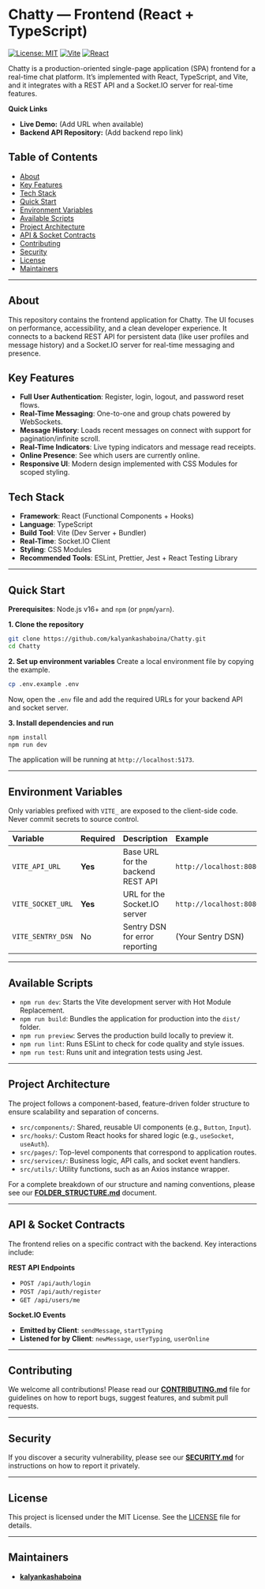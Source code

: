 # Chatty — Frontend (React + TypeScript)

[![License: MIT](https://img.shields.io/badge/license-MIT-blue.svg)](LICENSE)
[![Vite](https://img.shields.io/badge/bundler-vite-brightgreen)](https://vitejs.dev/)
[![React](https://img.shields.io/badge/framework-react-61DAFB?logo=react&logoColor=white)](https://reactjs.org/)

Chatty is a production-oriented single-page application (SPA) frontend for a real-time chat platform. It’s implemented with React, TypeScript, and Vite, and it integrates with a REST API and a Socket.IO server for real-time features.

**Quick Links**

- **Live Demo:** (Add URL when available)
- **Backend API Repository:** (Add backend repo link)

## Table of Contents

- [About](#about)
- [Key Features](#key-features)
- [Tech Stack](#tech-stack)
- [Quick Start](#quick-start)
- [Environment Variables](#environment-variables)
- [Available Scripts](#available-scripts)
- [Project Architecture](#project-architecture)
- [API & Socket Contracts](#api--socket-contracts)
- [Contributing](#contributing)
- [Security](#security)
- [License](#license)
- [Maintainers](#maintainers)

---

## About

This repository contains the frontend application for Chatty. The UI focuses on performance, accessibility, and a clean developer experience. It connects to a backend REST API for persistent data (like user profiles and message history) and a Socket.IO server for real-time messaging and presence.

## Key Features

- **Full User Authentication**: Register, login, logout, and password reset flows.
- **Real-Time Messaging**: One-to-one and group chats powered by WebSockets.
- **Message History**: Loads recent messages on connect with support for pagination/infinite scroll.
- **Real-Time Indicators**: Live typing indicators and message read receipts.
- **Online Presence**: See which users are currently online.
- **Responsive UI**: Modern design implemented with CSS Modules for scoped styling.

## Tech Stack

- **Framework**: React (Functional Components + Hooks)
- **Language**: TypeScript
- **Build Tool**: Vite (Dev Server + Bundler)
- **Real-Time**: Socket.IO Client
- **Styling**: CSS Modules
- **Recommended Tools**: ESLint, Prettier, Jest + React Testing Library

---

## Quick Start

**Prerequisites**: Node.js v16+ and `npm` (or `pnpm`/`yarn`).

**1. Clone the repository**

```bash
git clone https://github.com/kalyankashaboina/Chatty.git
cd Chatty
```

**2. Set up environment variables**
Create a local environment file by copying the example.

```bash
cp .env.example .env
```

Now, open the `.env` file and add the required URLs for your backend API and socket server.

**3. Install dependencies and run**

```bash
npm install
npm run dev
```

The application will be running at `http://localhost:5173`.

---

## Environment Variables

Only variables prefixed with `VITE_` are exposed to the client-side code. Never commit secrets to source control.

| Variable          | Required | Description                       | Example                     |
| :---------------- | :------- | :-------------------------------- | :-------------------------- |
| `VITE_API_URL`    | **Yes**  | Base URL for the backend REST API | `http://localhost:8080/api` |
| `VITE_SOCKET_URL` | **Yes**  | URL for the Socket.IO server      | `http://localhost:8080`     |
| `VITE_SENTRY_DSN` | No       | Sentry DSN for error reporting    | (Your Sentry DSN)           |

---

## Available Scripts

- `npm run dev`: Starts the Vite development server with Hot Module Replacement.
- `npm run build`: Bundles the application for production into the `dist/` folder.
- `npm run preview`: Serves the production build locally to preview it.
- `npm run lint`: Runs ESLint to check for code quality and style issues.
- `npm run test`: Runs unit and integration tests using Jest.

---

## Project Architecture

The project follows a component-based, feature-driven folder structure to ensure scalability and separation of concerns.

- `src/components/`: Shared, reusable UI components (e.g., `Button`, `Input`).
- `src/hooks/`: Custom React hooks for shared logic (e.g., `useSocket`, `useAuth`).
- `src/pages/`: Top-level components that correspond to application routes.
- `src/services/`: Business logic, API calls, and socket event handlers.
- `src/utils/`: Utility functions, such as an Axios instance wrapper.

For a complete breakdown of our structure and naming conventions, please see our **[FOLDER_STRUCTURE.md](FOLDER_STRUCTURE.md)** document.

---

## API & Socket Contracts

The frontend relies on a specific contract with the backend. Key interactions include:

**REST API Endpoints**

- `POST /api/auth/login`
- `POST /api/auth/register`
- `GET /api/users/me`

**Socket.IO Events**

- **Emitted by Client**: `sendMessage`, `startTyping`
- **Listened for by Client**: `newMessage`, `userTyping`, `userOnline`

---

## Contributing

We welcome all contributions! Please read our **[CONTRIBUTING.md](CONTRIBUTING.md)** file for guidelines on how to report bugs, suggest features, and submit pull requests.

---

## Security

If you discover a security vulnerability, please see our **[SECURITY.md](SECURITY.md)** for instructions on how to report it privately.

---

## License

This project is licensed under the MIT License. See the [LICENSE](LICENSE) file for details.

---

## Maintainers

- **[kalyankashaboina](kalyankashaboina07@gmail.com)**

